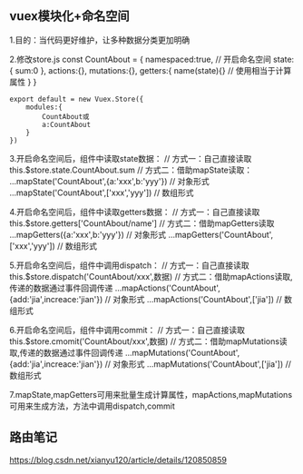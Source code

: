 ## vuex模块化+命名空间

1.目的：当代码更好维护，让多种数据分类更加明确

2.修改store.js
    const CountAbout = {
        namespaced:true, // 开启命名空间
        state:{
            sum:0
        },
        actions:{},
        mutations:{},
        getters:{
            name(state){}  // 使用相当于计算属性
        }
    }

    export default = new Vuex.Store({
        modules:{
            CountAbout或
            a:CountAbout
        }
    })

3.开启命名空间后，组件中读取state数据：
    // 方式一：自己直接读取
    this.$store.state.CountAbout.sum
    // 方式二：借助mapState读取：
    ...mapState('CountAbout',{a:'xxx',b:'yyy'})  // 对象形式
    ...mapState('CountAbout',['xxx','yyy'])  // 数组形式

4.开启命名空间后，组件中读取getters数据：
    // 方式一：自己直接读取
    this.$store.getters['CountAbout/name']
    // 方式二：借助mapGetters读取
    ...mapGetters({a:'xxx',b:'yyy'})  // 对象形式
    ...mapGetters('CountAbout',['xxx','yyy'])  // 数组形式

5.开启命名空间后，组件中调用dispatch：
    // 方式一：自己直接读取
    this.$store.dispatch('CountAbout/xxx',数据)
    // 方式二：借助mapActions读取,传递的数据通过事件回调传递
    ...mapActions('CountAbout',{add:'jia',increace:'jian'})  // 对象形式
    ...mapActions('CountAbout',['jia'])  // 数组形式

6.开启命名空间后，组件中调用commit：
    // 方式一：自己直接读取
    this.$store.cmomit('CountAbout/xxx',数据)
    // 方式二：借助mapMutations读取,传递的数据通过事件回调传递
    ...mapMutations('CountAbout',{add:'jia',increace:'jian'})  // 对象形式
    ...mapMutations('CountAbout',['jia'])  // 数组形式

7.mapState,mapGetters可用来批量生成计算属性，mapActions,mapMutations可用来生成方法，方法中调用dispatch,commit

## 路由笔记
https://blog.csdn.net/xianyu120/article/details/120850859